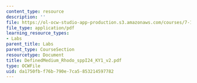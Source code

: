 ```yaml
---
content_type: resource
description: ''
file: https://ol-ocw-studio-app-production.s3.amazonaws.com/courses/7-13-experimental-microbial-genetics-fall-2003/da1750fbf76b790e7ca5853214597782_DefinedMedium_Rhodo_sppI24_KY1_v2.pdf
file_type: application/pdf
learning_resource_types:
- Labs
parent_title: Labs
parent_type: CourseSection
resourcetype: Document
title: DefinedMedium_Rhodo_sppI24_KY1_v2.pdf
type: OCWFile
uid: da1750fb-f76b-790e-7ca5-853214597782
---
```

